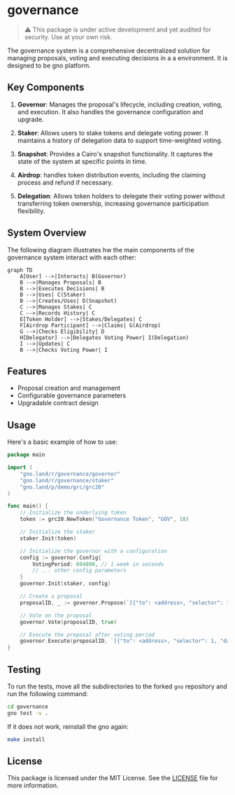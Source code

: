 # governance

>:warning: This package is under active development and yet audited for security. Use at your own risk.

The governance system is a comprehensive decentralized solution for managing proposals, voting and executing decisions in a a environment. It is designed to be gno platform.

## Key Components

1. **Governor**: Manages the proposal's lifecycle, including creation, voting, and execution. It also handles the governance configuration and upgrade.

2. **Staker**: Allows users to stake tokens and delegate voting power. It maintains a history of delegation data to support time-weighted voting.

3. **Snapshot**: Provides a Cairo's snapshot functionality. It captures the state of the system at specific points in time.

4. **Airdrop**: handles token distribution events, including the claiming process and refund if necessary.

5. **Delegation**: Allows token holders to delegate their voting power without transferring token ownership, increasing governance participation flexibility.

## System Overview

The following diagram illustrates hw the main components of the governance system interact with each other:

```mermaid
graph TD
    A[User] -->|Interacts| B(Governor)
    B -->|Manages Proposals| B
    B -->|Executes Decisions| B
    B -->|Uses| C(Staker)
    B -->|Creates/Uses| D(Snapshot)
    C -->|Manages Stakes| C
    C -->|Records History| C
    E[Token Holder] -->|Stakes/Delegates| C
    F[Airdrop Participant] -->|Claims| G(Airdrop)
    G -->|Checks Eligibility| D
    H[Delegator] -->|Delegates Voting Power| I(Delegation)
    I -->|Updates| C
    B -->|Checks Voting Power| I
```

## Features

- Proposal creation and management
- Configurable governance parameters
- Upgradable contract design

## Usage

Here's a basic example of how to use:

```go
package main

import (
    "gno.land/r/governance/governor"
    "gno.land/r/governance/staker"
    "gno.land/p/demo/grc/grc20"
)

func main() {
    // Initialize the underlying token
    token := grc20.NewToken("Governance Token", "GOV", 18)

    // Initialize the staker
    staker.Init(token)

    // Initialize the governor with a configuration
    config := governor.Config{
        VotingPeriod: 604800, // 1 week in seconds
        // ... other config parameters
    }
    governor.Init(staker, config)

    // Create a proposal
    proposalID, _ := governor.Propose(`[{"to": <address>, "selector": 1, "data": "..."}]`)

    // Vote on the proposal
    governor.Vote(proposalID, true)

    // Execute the proposal after voting period
    governor.Execute(proposalID, `[{"to": <address>, "selector": 1, "data": "..."}]`)
}
```

## Testing

To run the tests, move all the subdirectories to the forked `gno` repository and run the following command:

```bash
cd governance
gno test -v .
```

If it does not work, reinstall the gno again:

```bash
make install
```

## License

This package is licensed under the MIT License. See the [LICENSE](LICENSE) file for more information.
